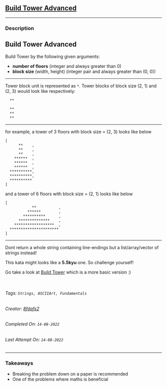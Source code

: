 ## [Build Tower Advanced](https://www.codewars.com/kata/57675f3dedc6f728ee000256)
---
### Description

Build Tower Advanced
---

Build Tower by the following given arguments:<br>
* __number of floors__ (integer and always greater than 0)<br>
* __block size__ (width, height) (integer pair and always greater than (0, 0))

***
Tower block unit is represented as `*`. Tower blocks of block size (2, 1) and (2, 3) would look like respectively:
```
  **
```
```
  **
  **
  **
```
***
for example, a tower of 3 floors with block size = (2, 3) looks like below
```
[
      **    ,
      **    ,
      **    ,
    ******  ,
    ******  ,
    ******  ,
  **********,
  **********,
  **********
]
```
and a tower of 6 floors with block size = (2, 1) looks like below
```
[
            **          , 
          ******        , 
        **********      , 
      **************    , 
    ******************  , 
  **********************
]
```
***

Dont return a whole string containing line-endings but a list/array/vector of strings instead!

This kata might looks like a __5.5kyu__ one. So challenge yourself!




Go take a look at [Build Tower](https://www.codewars.com/kata/576757b1df89ecf5bd00073b) which is a more basic version :)

<br>

###### Tags: `Strings, ASCIIArt, Fundamentals`

###### Creator: [8fdafs2](https://www.codewars.com/users/8fdafs2)

###### Completed On: `14-08-2022`

###### Last Attempt On: `14-08-2022`

---

### Takeaways
- Breaking the problem down on a paper is recommended
- One of the problems where maths is beneficial
